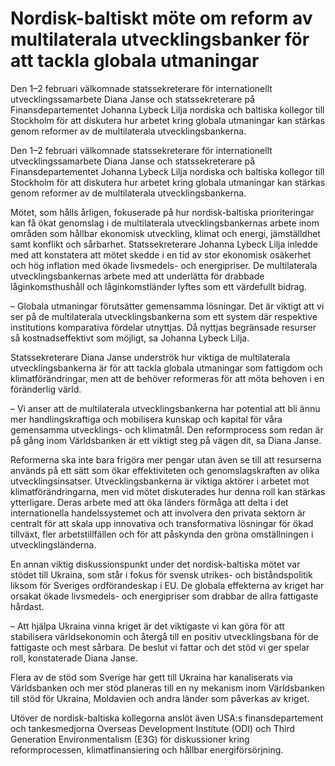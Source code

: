 # Nordisk-baltiskt möte om reform av multilaterala utvecklingsbanker för att tackla globala utmaningar

Den 1–2 februari välkomnade statssekreterare för internationellt utvecklingssamarbete Diana Janse och statssekreterare på Finansdepartementet Johanna Lybeck Lilja nordiska och baltiska kollegor till Stockholm för att diskutera hur arbetet kring globala utmaningar kan stärkas genom reformer av de multilaterala utvecklingsbankerna.

Den 1–2 februari välkomnade statssekreterare för internationellt utvecklingssamarbete Diana Janse och statssekreterare på Finansdepartementet Johanna Lybeck Lilja nordiska och baltiska kollegor till Stockholm för att diskutera hur arbetet kring globala utmaningar kan stärkas genom reformer av de multilaterala utvecklingsbankerna.

Mötet, som hålls årligen, fokuserade på hur nordisk-baltiska prioriteringar kan få ökat genomslag i de multilaterala utvecklingsbankernas arbete inom områden som hållbar ekonomisk utveckling, klimat och energi, jämställdhet samt konflikt och sårbarhet. Statssekreterare Johanna Lybeck Lilja inledde med att konstatera att mötet skedde i en tid av stor ekonomisk osäkerhet och hög inflation med ökade livsmedels- och energipriser. De multilaterala utvecklingsbankernas arbete med att underlätta för drabbade låginkomsthushåll och låginkomstländer lyftes som ett värdefullt bidrag.

– Globala utmaningar förutsätter gemensamma lösningar. Det är viktigt att vi ser på de multilaterala utvecklingsbankerna som ett system där respektive institutions komparativa fördelar utnyttjas. Då nyttjas begränsade resurser så kostnadseffektivt som möjligt, sa Johanna Lybeck Lilja.

Statssekreterare Diana Janse underströk hur viktiga de multilaterala utvecklingsbankerna är för att tackla globala utmaningar som fattigdom och klimatförändringar, men att de behöver reformeras för att möta behoven i en föränderlig värld.

– Vi anser att de multilaterala utvecklingsbankerna har potential att bli ännu mer handlingskraftiga och mobilisera kunskap och kapital för våra gemensamma utvecklings- och klimatmål. Den reformprocess som redan är på gång inom Världsbanken är ett viktigt steg på vägen dit, sa Diana Janse.

Reformerna ska inte bara frigöra mer pengar utan även se till att resurserna används på ett sätt som ökar effektiviteten och genomslagskraften av olika utvecklingsinsatser. Utvecklingsbankerna är viktiga aktörer i arbetet mot klimatförändringarna, men vid mötet diskuterades hur denna roll kan stärkas ytterligare. Deras arbete med att öka länders förmåga att delta i det internationella handelssystemet och att involvera den privata sektorn är centralt för att skala upp innovativa och transformativa lösningar för ökad tillväxt, fler arbetstillfällen och för att påskynda den gröna omställningen i utvecklingsländerna.

En annan viktig diskussionspunkt under det nordisk-baltiska mötet var stödet till Ukraina, som står i fokus för svensk utrikes- och biståndspolitik liksom för Sveriges ordförandeskap i EU. De globala effekterna av kriget har orsakat ökade livsmedels- och energipriser som drabbar de allra fattigaste hårdast.

– Att hjälpa Ukraina vinna kriget är det viktigaste vi kan göra för att stabilisera världsekonomin och återgå till en positiv utvecklingsbana för de fattigaste och mest sårbara. De beslut vi fattar och det stöd vi ger spelar roll, konstaterade Diana Janse.

Flera av de stöd som Sverige har gett till Ukraina har kanaliserats via Världsbanken och mer stöd planeras till en ny mekanism inom Världsbanken till stöd för Ukraina, Moldavien och andra länder som påverkas av kriget.

Utöver de nordisk-baltiska kollegorna anslöt även USA:s finansdepartement och tankesmedjorna Overseas Development Institute (ODI) och Third Generation Environmentalism (E3G) för diskussioner kring reformprocessen, klimatfinansiering och hållbar energiförsörjning.
